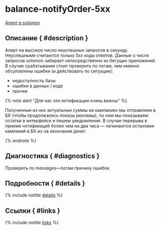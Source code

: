 # balance-notifyOrder-5xx

[Алерт в solomon](https://solomon.yandex-team.ru/admin/projects/direct/alerts/balance-notifyOrder-5xx)

## Описание { #description }

Алерт на высокое число неуспешных запросов в секунду.
Неуспешными считаются только 5хх коды ответов.
Данные о числе запросов solomon забирает непосредственно из бегущих приложений.
В случае срабатывания стоит проверить по логам, чем именно обсуловлены ошибки (и действовать по ситуации):
* недоступность базы
* ошибки в данных / коде
* прочее

{% note alert "Для нас эти нотификации очень важны" %}

Полученные из них актуальные суммы на кампаниях мы отправляем в БК (чтобы продолжались показы рекламы),
по ним мы показываем остатки в интерфейсе и пишем уведомления.
В случае перерыва в приеме нотификаций более чем на два часа — начинаются остановки кампаний в БК из-за окончания денег.

{% endnote %}

## Диагностика { #diagnostics }
Проверить по messages—логам причину ошибок.

## Подробности { #details }
{% include notitle [details](balance-notify-order-2xx.md#details) %}

## Ссылки { #links }
{% include notitle [links](balance-notify-order-2xx.md#links) %}

